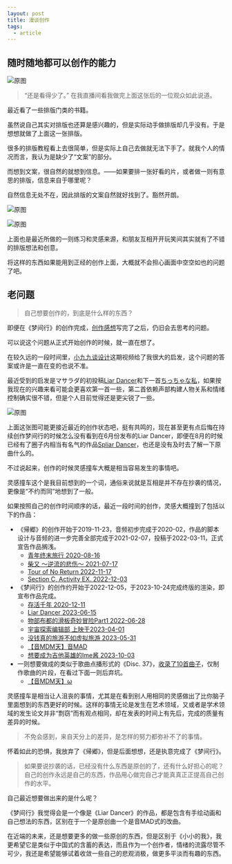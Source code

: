 ```yaml
---
layout: post
title: 漫谈创作
tags:
  - article
---
```

## 随时随地都可以创作的能力

![原图](/assests/images/Muelsyse.png)

> “还是看得少了。”
> 在我直播间看我做完上面这张后的一位观众如此说道。

最近看了一些排版门类的书籍。

虽然说自己其实对排版也还算是感兴趣的，但是实际动手做排版却几乎没有。于是想想就做了上面这一张排版。

很多的排版教程看上去很简单，但是实际上自己去做就无法下手了。就我个人的情况而言，我认为是缺少了“文案”的部分。

而想到文案，很自然的就想到信息。——如果要排一张好看的片，或者做一则有意思的排版，信息来自于哪里呢？

自然信息无处不在，因此排版的文案自然就好找到了。豁然开朗。

![原图](/assests/images/message.jpg)

![原图](/assests/images/aliv.png)

上面也是最近所做的一则练习和灵感来源，和朋友互相开开玩笑间其实就有了不错的排版想法和创意。

将这样的东西如果能用到正经的创作上面，大概就不会担心画面中空空如也的问题了吧。

## 老问题

> 自己想要创作的，到底是什么样的东西？

即便在《梦间行》的创作完成，[创作感想](https://akutazehy.home.blog/2023/10/04/%e5%a4%a7%e6%a2%a6%e4%b8%80%e5%9c%ba/)写完了之后，仍旧会去思考的问题。

可以说这个问题从正式开始创作的时候，就一直在想了。

在较久远的一段时间里，[小九九谈设计](https://www.bilibili.com/video/BV18Z4y1x73Q/)这期视频给了我很大的启发，这个问题的答案或许是一直在变的也说不准。

最近受到的启发是マサラダ的初投稿[Liar Dancer](https://www.bilibili.com/video/BV1Yk4y1H794/)和下一首[ちっちゃな私](https://www.bilibili.com/video/BV1Km4y1p7dd/)，如果按我现在的兴趣来看可能会更喜欢第一首一些，第二首依赖声部构建人物关系和情绪控制确实很不错，但是个人目前觉得还是更尖锐了一些。

![原图](/assests/images/liar-dancer.png)

上面这张图可能更接近最近的创作状态吧，挺有共鸣的，现在甚至更有点后悔在持续创作梦间行的时候怎么没有看到在6月份发布的Liar Dancer，即便在8月的时候已经有了圈子内相当有名气的作品[Spliar Dancer](https://www.bilibili.com/video/BV1dh4y1r7vb/)，也还是没有及时去了解一下原曲什么的。

不过说起来，创作的时候灵感撞车大概是相当容易发生的事情吧。

灵感撞车这个是我目前想到的一个词，通俗来说就是互相是并不存在抄袭的情况，更像是“不约而同”地想到了一般。

如果按照自己的创作时间顺序的话，最近一段时间的创作，灵感大概撞到了包括以下的作品：

- 《帰郷》的创作开始于2019-11-23，音频初步完成于2020-02，作品的脚本设计与音频的进一步完善全部完成于2021-02-07，投稿于2022-03-11，正式宣告作品搁浅。
	- [青年终末旅行 2020-08-16](https://www.bilibili.com/video/BV1bf4y1Q7Zc/)
	- [柴又 ～逆流的悲伤～ 2021-07-17](https://www.bilibili.com/video/BV1zV411H7vz/)
	- [Tour of No Return 2022-11-17](https://www.bilibili.com/video/BV1Be4y1s7wa/)
	- [Section C, Activity EX. 2022-12-03](https://www.bilibili.com/video/BV1T841157Qw/)
- 《梦间行》的创作约开始于2022-12-05，于2023-10-24完成终版的渲染，即宣布作品完成。
	- [存活千年 2020-12-11](https://www.bilibili.com/video/BV1Ua4y1W7rV/)
	- [Liar Dancer 2023-06-15](https://www.bilibili.com/video/BV1Yk4y1H794/)
	- [物部布都的滑板奇妙冒险Part1 2022-06-28](https://www.bilibili.com/video/BV1dG411s7jz)
	- [宇宙探索编辑部 上映于2023-04-01](https://baike.baidu.com/item/%E5%AE%87%E5%AE%99%E6%8E%A2%E7%B4%A2%E7%BC%96%E8%BE%91%E9%83%A8/)
	- [没钱真的旅游不如虚拟旅游 2023-05-31](https://www.bilibili.com/video/BV1as4y1T764)
	- [【音MDM天】音MAD](https://www.bilibili.com/video/BV1xF411S7cd/)
	- [想要成为吉他英雄的Ime酱 2023-10-03](https://www.bilibili.com/video/BV1394y187QC)
- 一则想要做成的类似于歌曲点播形式的《Disc. 37》，[收录了10首曲子](https://music.163.com/#/playlist?id=8729132715)，仅制作歌曲的片段，在看过下面一则后弃坑。
	- [【音MDM天】ω](https://www.bilibili.com/video/BV1uN411H7jA/)

灵感撞车是相当让人沮丧的事情，尤其是在看到别人用相同的灵感做出了比你脑子里面想到的东西更好的时候。这样的事情无论是发生在艺术领域，又或者是学术领域的发生论文并非“剽窃”而有观点相同，却在发表的时间上有先后，完成的质量有差异的时候。

> 不免会感到，来自天分上的差异，是怎样的努力都弥补不了的事情。

怀着如此的恐惧，我放弃了《帰郷》，但是后面想想，还是执意完成了《梦间行》。

> 如果要说抄袭的话，已经没有什么东西是原创的了，还有什么好担心的呢？
> 自己的创作永远是自己的东西，作品用心做完自己才能真真正正提高自己创作的水平。

自己最近想要做出来的是什么呢？

《梦间行》我觉得会是一个像是《Liar Dancer》的作品，都是包含有手绘动画和自己想法的东西，区别在于一个是原创曲一个是音MAD式的改曲。

在近端的未来，还是想要更多的做一些原创的东西，但是区别于《小小的我》，我更希望它是类似于中国式的含蓄的表达，而且作为一个创作者，情绪的流露尽管不可少，我还是希望能够试着收敛一些自己的悲观消极，做更多平淡而有趣的东西。